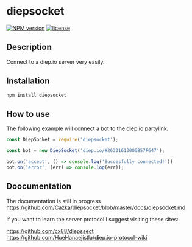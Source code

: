 # diepsocket

[![NPM version](https://badge.fury.io/js/diepsocket.svg)](https://www.npmjs.com/package/diepsocket)
[![license](https://img.shields.io/badge/License-MIT-yellow.svg)](#)

## Description

Connect to a diep.io server very easily.

## Installation

```bash
npm install diepsocket
```

## How to use

The following example will connect a bot to the diep.io partylink.

```js
const DiepSocket = require('diepsocket');

const bot = new DiepSocket('diep.io/#26331613006B57F647');

bot.on('accept', () => console.log('Succesfully connected!'))
bot.on('error', (err) => console.log(err));
```
## Doocumentation

The documentation is still in progress https://github.com/Cazka/diepsocket/blob/master/docs/diepsocket.md  

If you want to learn the server protocol I suggest visiting these sites:

https://github.com/cx88/diepssect  
https://github.com/HueHanaejistla/diep.io-protocol-wiki
